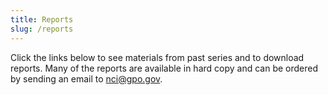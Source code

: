 ```yaml
---
title: Reports
slug: /reports
---
```


Click the links below to see materials from past series and to download reports. Many of the reports are available in hard copy and can be ordered by sending an email to [nci@gpo.gov](mailto:nci@gpo.gov).

<report-list></report-list>

